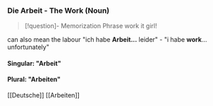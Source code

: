 ### Die Arbeit - The Work   (Noun)

> [!question]- Memorization Phrase
> work it girl!

can also mean the labour
"ich habe **Arbeit...** leider" - "i habe **work**... unfortunately"

#### Singular: "Arbeit"
#### Plural: "Arbeiten"



[[Deutsche]]
[[Arbeiten]]